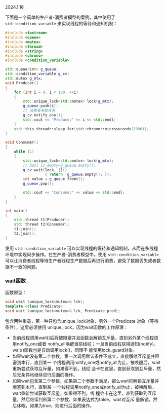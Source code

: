 2024.1.16

下面是一个简单的生产者-消费者模型的案例，其中使用了 `std::condition_variable` 来实现线程的等待和通知机制：

```c++
#include <iostream>
#include <queue>
#include <mutex>
#include <thread>
#include <string>
#include <chrono>
#include <condition_variable>

std::queue<int> g_queue;
std::condition_variable g_cv;
std::mutex g_mtx;
void Producer()
{
    for (int i = 0; i < 100; ++i)
    {
        std::unique_lock<std::mutex> lock(g_mtx);
        g_queue.push(i);
        // 消费者来取任务
        g_cv.notify_one();
        std::cout << "Produce:" << i << std::endl;
    }
    std::this_thread::sleep_for(std::chrono::microseconds(1000));
}

void Consumer()
{
    while (1)
    {
        std::unique_lock<std::mutex> lock(g_mtx);
        // bool is_empty=g_queue.empty();
        g_cv.wait(lock, []()
                  { return !g_queue.empty(); });
        int value = g_queue.front();
        g_queue.pop();

        std::cout << "Consume:" << value << std::endl;
    }
}

int main()
{
    std::thread t1(Producer);
    std::thread t2(Consumer);
    t1.join();
    t2.join();
}
```

使用 `std::condition_variable` 可以实现线程的等待和通知机制，从而在多线程环境中实现同步操作。在生产者-消费者模型中，使用 `std::condition_variable` 可以让消费者线程等待生产者线程生产数据后再进行消费，避免了数据丢失或者数据不一致的问题。



### wait函数

函数原型：

```cpp
void wait (unique_lock<mutex>& lck);
template <class Predicate>
void wait (unique_lock<mutex>& lck, Predicate pred);
```

包含两种重载，第一种只包含unique_lock对象，另外一个Predicate 对象（等待条件），这里必须使用 unique_lock，因为wait函数的工作原理：

- 当前线程调用wait()后将被阻塞并且函数会解锁互斥量，直到另外某个线程调用notify_one或者 notify_all唤醒当前线程；一旦当前线程获得通知(notify)，wait()函数也是自动调用lock()，同理不 能使用lock_guard对象。
- 如果wait没有第二个参数，第一次调用默认条件不成立，直接解锁互斥量并阻塞到本行，直到某一 个线程调用notify_one或notify_all为止，被唤醒后，wait重新尝试获取互斥量，如果得不到，线程 会卡在这里，直到获取到互斥量，然后无条件地继续进行后面的操作。
- 如果wait包含第二个参数，如果第二个参数不满足，那么wait将解锁互斥量并堵塞到本行，直到某 一个线程调用notify_one或notify_all为止，被唤醒后，wait重新尝试获取互斥量，如果得不到，线 程会卡在这里，直到获取到互斥量，然后继续判断第二个参数，如果表达式为false，wait对互斥 量解锁，然后休眠，如果为true，则进行后面的操作。